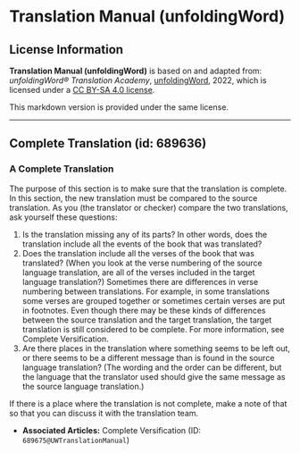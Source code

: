 # Translation Manual (unfoldingWord)

## License Information

**Translation Manual (unfoldingWord)** is based on and adapted from: _unfoldingWord® Translation Academy_, [unfoldingWord](https://unfoldingword.org/utw), 2022, which is licensed under a [CC BY-SA 4.0 license](https://creativecommons.org/licenses/by-sa/4.0/legalcode.en).

This markdown version is provided under the same license.



--------------------------------

## Complete Translation (id: 689636)

### A Complete Translation

The purpose of this section is to make sure that the translation is complete. In this section, the new translation must be compared to the source translation. As you (the translator or checker) compare the two translations, ask yourself these questions:

1. Is the translation missing any of its parts? In other words, does the translation include all the events of the book that was translated?
2. Does the translation include all the verses of the book that was translated? (When you look at the verse numbering of the source language translation, are all of the verses included in the target language translation?) Sometimes there are differences in verse numbering between translations. For example, in some translations some verses are grouped together or sometimes certain verses are put in footnotes. Even though there may be these kinds of differences between the source translation and the target translation, the target translation is still considered to be complete. For more information, see Complete Versification.
3. Are there places in the translation where something seems to be left out, or there seems to be a different message than is found in the source language translation? (The wording and the order can be different, but the language that the translator used should give the same message as the source language translation.)

If there is a place where the translation is not complete, make a note of that so that you can discuss it with the translation team.

* **Associated Articles:** Complete Versification (ID: `689675@UWTranslationManual`)

